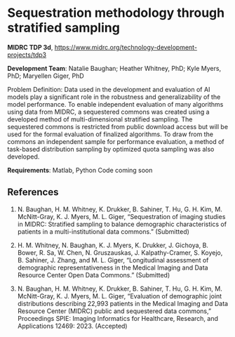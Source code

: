 # Sequestration methodology through stratified sampling 

**MIDRC TDP 3d**, https://www.midrc.org/technology-development-projects/tdp3

**Development Team**: Natalie Baughan; Heather Whitney, PhD; Kyle Myers, PhD; Maryellen Giger, PhD

Problem Definition: Data used in the development and evaluation of AI models play a significant role in the robustness and generalizability of the model performance. To enable independent evaluation of many algorithms using data from MIDRC, a sequestered commons was created using a developed method of multi-dimensional stratified sampling.  The sequestered commons is restricted from public download access but will be used for the formal evaluation of finalized algorithms. To draw from the commons an independent sample for performance evaluation, a method of task-based distribution sampling by optimized quota sampling was also developed.


**Requirements**: Matlab, Python Code coming soon


References
---
1)  N. Baughan, H. M. Whitney, K. Drukker, B. Sahiner, T. Hu, G. H. Kim, M. McNitt-Gray, K. J. Myers, M. L. Giger, “Sequestration of imaging studies in MIDRC: Stratified sampling to balance demographic characteristics of patients in a multi-institutional data commons.” (Submitted) 

2) H. M. Whitney, N. Baughan, K. J. Myers, K. Drukker, J. Gichoya, B. Bower, R. Sa, W. Chen, N. Gruszauskas, J. Kalpathy-Cramer, S. Koyejo, B. Sahiner, J. Zhang, and M. L. Giger, “Longitudinal assessment of demographic representativeness in the Medical Imaging and Data Resource Center Open Data Commons.” (Submitted)

3) N. Baughan, H. M. Whitney, K. Drukker, B. Sahiner, T. Hu, G. H. Kim, M. McNitt-Gray, K. J. Myers, M. L. Giger, “Evaluation of demographic joint distributions describing 22,993 patients in the Medical Imaging and Data Resource Center (MIDRC) public and sequestered data commons,” Proceedings SPIE: Imaging Informatics for Healthcare, Research, and Applications 12469: 2023. (Accepted)

